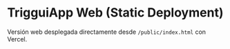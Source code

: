 # TrigguiApp Web (Static Deployment)

Versión web desplegada directamente desde `/public/index.html` con Vercel.
